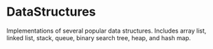 # DataStructures
Implementations of several popular data structures. Includes array list, linked list, stack, queue, binary search tree, heap, and hash map.
